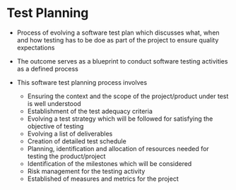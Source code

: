# Test Planning

- Process of evolving a software test plan which discusses what, when and how testing has to be doe as part of the project to ensure quality expectations

- The outcome serves as a blueprint to conduct software testing activities as a defined process

- This software test planning process involves
  - Ensuring the context and the scope of the project/product under test is well understood
  - Establishment of the test adequacy criteria
  - Evolving a test strategy which will be followed for satisfying the objective of testing
  - Evolving a list of deliverables
  - Creation of detailed test schedule
  - Planning, identification and allocation of resources needed for testing the product/project
  - Identification of the milestones which will be considered
  - Risk management for the testing activity
  - Established of measures and metrics for the project